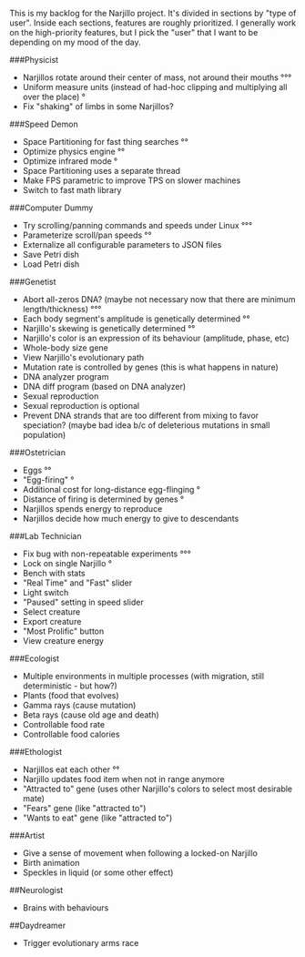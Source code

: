 This is my backlog for the Narjillo project. It's divided in sections by "type of user". Inside each sections, features are roughly prioritized.
I generally work on the high-priority features, but I pick the "user" that I want to be depending on my mood of the day.

###Physicist

* Narjillos rotate around their center of mass, not around their mouths °°°
* Uniform measure units (instead of had-hoc clipping and multiplying all over the place) °
* Fix "shaking" of limbs in some Narjillos?

###Speed Demon

* Space Partitioning for fast thing searches °°
* Optimize physics engine °°
* Optimize infrared mode °
* Space Partitioning uses a separate thread
* Make FPS parametric to improve TPS on slower machines 
* Switch to fast math library

###Computer Dummy

* Try scrolling/panning commands and speeds under Linux °°°
* Parameterize scroll/pan speeds °°
* Externalize all configurable parameters to JSON files
* Save Petri dish
* Load Petri dish

###Genetist

* Abort all-zeros DNA? (maybe not necessary now that there are minimum length/thickness) °°°
* Each body segment's amplitude is genetically determined °°
* Narjillo's skewing is genetically determined °°
* Narjillo's color is an expression of its behaviour (amplitude, phase, etc)
* Whole-body size gene
* View Narjillo's evolutionary path
* Mutation rate is controlled by genes (this is what happens in nature)
* DNA analyzer program
* DNA diff program (based on DNA analyzer)
* Sexual reproduction
* Sexual reproduction is optional
* Prevent DNA strands that are too different from mixing to favor speciation? (maybe bad idea b/c of deleterious mutations in small population)

###Ostetrician

* Eggs °°
* "Egg-firing" °
* Additional cost for long-distance egg-flinging °
* Distance of firing is determined by genes °
* Narjillos spends energy to reproduce
* Narjillos decide how much energy to give to descendants

###Lab Technician

* Fix bug with non-repeatable experiments °°°
* Lock on single Narjillo °
* Bench with stats
* "Real Time" and "Fast" slider
* Light switch
* "Paused" setting in speed slider
* Select creature
* Export creature
* "Most Prolific" button
* View creature energy

###Ecologist

* Multiple environments in multiple processes (with migration, still deterministic - but how?)
* Plants (food that evolves)
* Gamma rays (cause mutation)
* Beta rays (cause old age and death)
* Controllable food rate
* Controllable food calories

###Ethologist

* Narjillos eat each other °°
* Narjillo updates food item when not in range anymore
* "Attracted to" gene (uses other Narjillo's colors to select most desirable mate)
* "Fears" gene (like "attracted to")
* "Wants to eat" gene (like "attracted to")

###Artist

* Give a sense of movement when following a locked-on Narjillo
* Birth animation
* Speckles in liquid (or some other effect)

##Neurologist

* Brains with behaviours

##Daydreamer

* Trigger evolutionary arms race
